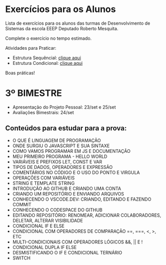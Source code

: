 # Exercícios para os Alunos
Lista de exercícios para os alunos das turmas de Desenvolvimento de Sistemas da escola EEEP Deputado Roberto Mesquita.

Complete o exercício no tempo estimado.

Atividades para Praticar:
- Estrutura Sequêncial: <a href="https://www.notion.so/AULA-18-1-ATIVIDADES-DE-ESTRUTURA-SEQUENCIAL-PARTE-1-24eaa6380ac780f5b933c0df79d64c23?source=copy_link" target="_blank">clique aqui</a>
- Estrutura Condicional: <a href="https://www.notion.so/AULA-30-1-ATIVIDADES-DE-ESTRUTURA-DE-CONDI-O-PARTE-2-261aa6380ac7808c8d4ef19261150040?source=copy_link" target="_blank">clique aqui</a>

Boas práticas!

# 3º BIMESTRE
- Apresentação do Projeto Pessoal: 23/set e 25/set
- Avaliações Bimestrais: 24/set

## Conteúdos para estudar para a prova:
- O QUE É LINGUAGEM DE PROGRAMAÇÃO
- ONDE SURGIU O JAVASCRIPT E SUA SINTAXE
- COMO VAMOS PROGRAMAR EM JS E DOCUMENTAÇÃO
- MEU PRIMEIRO PROGRAMA - HELLO WORLD
- VARIÁVEIS E PREFIXOS LET, CONST E VAR
- TIPOS DE DADOS, OPERADORES E EXPRESSÃO
- COMENTÁRIOS NO CÓDIGO E O USO DO PONTO E VIRGULA
- OPERAÇÕES COM VARIÁVEIS
- STRING E TEMPLATE STRING
- INTRODUÇÃO AO GITHUB E CRIANDO UMA CONTA
- CRIANDO UM REPOSITÓRIO E ENVIANDO ARQUIVOS
- CONHECENDO O VSCODE.DEV: CRIANDO, EDITANDO E FAZENDO COMMIT
- CONHECENDO O CODESPACE DO GITHUB
- EDITANDO REPOSITÓRIO: RENOMEAR, ADICIONAR COLABORADORES, DELETAR, ALTERAR VISIBILIDADE
- CONDICIONAL IF E ELSE
- CONDICIONAL COM OPERADORES DE COMPARAÇÃO ==, ===, <, >, ETC
- MULTI-CONDICIONAIS COM OPERADORES LÓGICOS &&, || E !
- CONDICIONAL DUPLA IF ELSE
- DESMISTIFICANDO O IF E CONDICIONAL TERNÁRIO
- SWITCH
